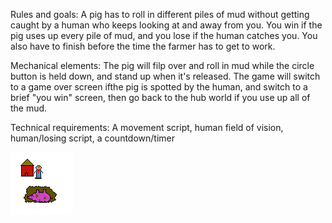 Rules and goals: A pig has to roll in different piles of mud without getting caught by a human who 
keeps looking at and away from you. You win if the pig uses up every pile of mud, and you lose if the 
human catches you. You also have to finish before the time the farmer has to get to work. 

Mechanical elements: The pig will filp over and roll in mud while the circle button is held down, and
stand up when it's released. The game will switch to a game over screen ifthe pig is spotted by the
human, and switch to a brief "you win" screen, then go back to the hub world
 if you use up all of the mud.

Technical requirements: A movement script, human field of vision, human/losing script, a countdown/timer

![pig image](https://github.com/gavinjalberghini/Unity-Mentorship-2021/blob/main/Documents/Images/Pig%20minigame.png)